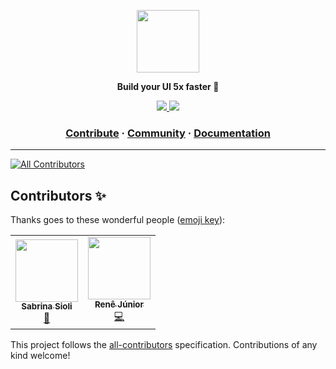 
<a href="https://fluttervision.com"><p align="center">
<img height=100 src="https://user-images.githubusercontent.com/49681380/158452987-b9544534-c4cb-4d1f-b3fb-8d38000e907f.png"/>

</p></a>
<p align="center">
  <strong>Build your UI 5x faster 🚀</strong>
</p>
<p align="center">
  <a href="https://discord.gg/sd3eh9dkRM">
    <img src="https://img.shields.io/badge/Discord-7289DA?style=for-the-badge&logo=discord&logoColor=white" />
  </a>
<img src="https://img.shields.io/badge/Flutter-%2302569B.svg?style=for-the-badge&logo=Flutter&logoColor=white)"
</p>

<h3 align="center">
  <a href="https://github.com/Knowcode-AI/FlutterVision/issues">Contribute</a>
  <span> · </span>
  <a href="https://discord.gg/sd3eh9dkRM">Community</a>
  <span> · </span>
  <a href="https://docs.knowcode.app/">Documentation</a>
</h3>

---
<!-- ALL-CONTRIBUTORS-BADGE:START - Do not remove or modify this section -->
[![All Contributors](https://img.shields.io/badge/all_contributors-2-orange.svg?style=flat-square)](#contributors-)
<!-- ALL-CONTRIBUTORS-BADGE:END -->
## Contributors ✨

Thanks goes to these wonderful people ([emoji key](https://allcontributors.org/docs/en/emoji-key)):

<!-- ALL-CONTRIBUTORS-LIST:START - Do not remove or modify this section -->
<!-- prettier-ignore-start -->
<!-- markdownlint-disable -->
<table>
  <tr>
    <td align="center"><a href="https://github.com/SabrinaSioli"><img src="https://avatars.githubusercontent.com/u/26391253?v=4?s=100" width="100px;" alt=""/><br /><sub><b>Sabrina Sioli</b></sub></a><br /><a href="https://github.com/Knowcode-AI/FlutterVision/issues?q=author%3ASabrinaSioli" title="Bug reports">🐛</a></td>
    <td align="center"><a href="https://github.com/reness0"><img src="https://avatars.githubusercontent.com/u/49681380?v=4?s=100" width="100px;" alt=""/><br /><sub><b>Renê Júnior</b></sub></a><br /><a href="https://github.com/Knowcode-AI/FlutterVision/commits?author=reness0" title="Code">💻</a></td>
  </tr>
</table>

<!-- markdownlint-restore -->
<!-- prettier-ignore-end -->

<!-- ALL-CONTRIBUTORS-LIST:END -->

This project follows the [all-contributors](https://github.com/all-contributors/all-contributors) specification. Contributions of any kind welcome!
